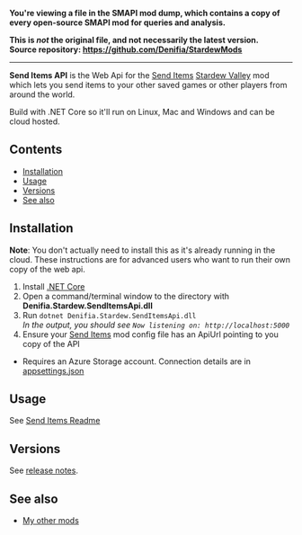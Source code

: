 **You're viewing a file in the SMAPI mod dump, which contains a copy of every open-source SMAPI mod
for queries and analysis.**

**This is _not_ the original file, and not necessarily the latest version.**  
**Source repository: https://github.com/Denifia/StardewMods**

----

**Send Items API** is the Web Api for the [Send Items](http://www.nexusmods.com/stardewvalley/mods/1087) [Stardew Valley](http://stardewvalley.net/) 
mod which lets you send items to your other saved games or other players from around the world.

Build with .NET Core so it'll run on Linux, Mac and Windows and can be cloud hosted.

## Contents
* [Installation](#installation)
* [Usage](#usage)
* [Versions](#versions)
* [See also](#see-also)

## Installation
**Note**: You don't actually need to install this as it's already running in the cloud.
These instructions are for advanced users who want to run their own copy of the web api.

1. Install [.NET Core](https://www.microsoft.com/net/core)
2. Open a command/terminal window to the directory with **Denifia.Stardew.SendItemsApi.dll**
3. Run `dotnet Denifia.Stardew.SendItemsApi.dll`  
   _In the output, you should see `Now listening on: http://localhost:5000`_
4. Ensure your [Send Items](http://www.nexusmods.com/stardewvalley/mods/1087) mod config file has an ApiUrl pointing to you copy of the API

* Requires an Azure Storage account. Connection details are in [appsettings.json](appsettings.json)

## Usage
See [Send Items Readme](../SendItems/readme.md)

## Versions
See [release notes](release-notes.md).

## See also
* [My other mods](../readme.md)